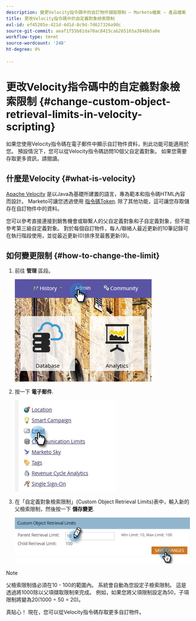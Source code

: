 ```yaml
---
description: 變更Velocity指令碼中的自訂物件擷取限制 — Marketo檔案 — 產品檔案
title: 更改Velocity指令碼中的自定義對象檢索限制
exl-id: ef45205e-421d-4d1d-8c9d-7d627326a90c
source-git-commit: aeaf1f55b81da70ac8415cab265165a3848b5a0e
workflow-type: tm+mt
source-wordcount: '248'
ht-degree: 0%

---
```


# 更改Velocity指令碼中的自定義對象檢索限制 {#change-custom-object-retrieval-limits-in-velocity-scripting}

如果您使用Velocity指令碼在電子郵件中顯示自訂物件資料，則此功能可能適用於您。 預設情況下，您可以從Velocity指令碼訪問10個父自定義對象。 如果您需要存取更多資訊，請閱讀。

## 什麼是Velocity {#what-is-velocity}

[Apache Velocity](https://velocity.apache.org/) 是以Java為基礎所建置的語言，專為範本和指令碼HTML內容而設計。 Marketo可讓您透過使用 [指令碼Token](/help/marketo/product-docs/email-marketing/general/using-tokens/create-an-email-script-token.md). 除了其他功能，這可讓您存取儲存在自訂物件中的資料。

您可以參考直接連接到銷售機會或聯繫人的父自定義對象和子自定義對象，但不能參考第三級自定義對象。 對於每個自訂物件，每人/聯絡人最近更新的10筆記錄可在執行階段使用，並從最近更新(0)排序至最舊更新(9)。

## 如何變更限制 {#how-to-change-the-limit}

1. 前往 **管理** 區段。

   ![](assets/change-custom-object-retrieval-limits-in-velocity-scripting-1.png)

1. 按一下 **電子郵件**.

   ![](assets/change-custom-object-retrieval-limits-in-velocity-scripting-2.png)

1. 在「自定義對象檢索限制」(Custom Object Retrieval Limits)表中，輸入新的父檢索限制，然後按一下 **儲存變更**.

   ![](assets/change-custom-object-retrieval-limits-in-velocity-scripting-3.png)

>[!NOTE]
>
>父檢索限制值必須在10 - 100的範圍內。 系統會自動為您設定子檢索限制。 這是透過將1000除以父項擷取限制來完成。 例如，如果您將父項限制設定為50，子項限制將變為20(1000 ÷ 50 = 20)。

真貼心！ 現在，您可以從Velocity指令碼存取更多自訂物件。

